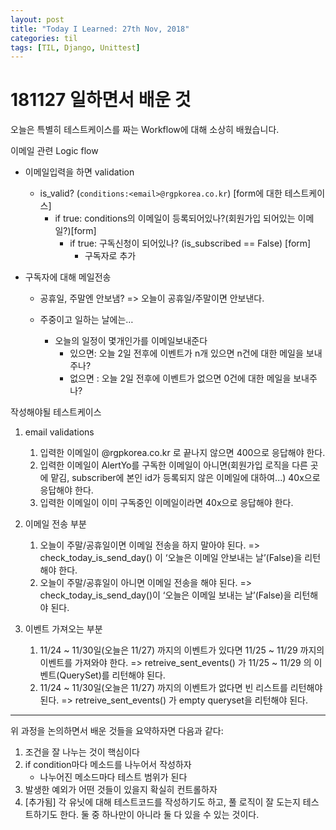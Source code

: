 ```yaml
---
layout: post
title: "Today I Learned: 27th Nov, 2018"
categories: til
tags: [TIL, Django, Unittest]
---
```


# 181127 일하면서 배운 것

오늘은 특별히 테스트케이스를 짜는 Workflow에 대해 소상히 배웠습니다.

이메일 관련 Logic flow

* 이메일입력을 하면 validation
    * is_valid? (`conditions:<email>@rgpkorea.co.kr`) [form에 대한 테스트케이스]
        * if true: conditions의 이메일이 등록되어있나?(회원가입 되어있는 이메일?)[form]
            * if true: 구독신청이 되어있나? (is_subscribed == False) [form]
                * 구독자로 추가

* 구독자에 대해 메일전송
    * 공휴일, 주말엔 안보냄? => 오늘이 공휴일/주말이면 안보낸다.

    * 주중이고 일하는 날에는…
        * 오늘의 일정이 몇개인가를 이메일보내준다
            * 있으면: 오늘 2일 전후에 이벤트가 n개 있으면 n건에 대한 메일을 보내주나?  
            * 없으면 : 오늘 2일 전후에 이벤트가 없으면 0건에 대한 메일을 보내주나?

작성해야될 테스트케이스
1. email validations
    1. 입력한 이메일이 @rgpkorea.co.kr 로 끝나지 않으면 400으로 응답해야 한다.
    2. 입력한 이메일이 AlertYo를 구독한 이메일이 아니면(회원가입 로직을 다른 곳에 맡김, subscriber에 본인 id가 등록되지 않은 이메일에 대하여...) 40x으로 응답해야 한다.
    3. 입력한 이메일이 이미 구독중인 이메일이라면 40x으로 응답해야 한다.

2. 이메일 전송 부분
    1. 오늘이 주말/공휴일이면 이메일 전송을 하지 말아야 된다. => check_today_is_send_day() 이 ‘오늘은 이메일 안보내는 날’(False)을 리턴해야 한다.
    2. 오늘이 주말/공휴일이 아니면 이메일 전송을 해야 된다. => check_today_is_send_day()이 ‘오늘은 이메일 보내는 날’(False)을 리턴해야 된다.

3. 이벤트 가져오는 부분
    1. 11/24 ~ 11/30일(오늘은 11/27) 까지의 이벤트가 있다면 11/25 ~ 11/29 까지의 이벤트를 가져와야 한다. => retreive_sent_events() 가 11/25 ~ 11/29 의 이벤트(QuerySet)를 리턴해야 된다.
    2. 11/24 ~ 11/30일(오늘은 11/27) 까지의 이벤트가 없다면 빈 리스트를 리턴해야 된다. => retreive_sent_events() 가 empty queryset을 리턴해야 된다.

---

위 과정을 논의하면서 배운 것들을 요약하자면 다음과 같다:

1. 조건을 잘 나누는 것이 핵심이다
2. if condition마다 메소드를 나누어서 작성하자
    * 나누어진 메소드마다 테스트 범위가 된다
3. 발생한 예외가 어떤 것들이 있을지 확실히 컨트롤하자
4. [추가됨] 각 유닛에 대해 테스트코드를 작성하기도 하고, 풀 로직이 잘 도는지 테스트하기도 한다. 둘 중 하나만이 아니라 둘 다 있을 수 있는 것이다.
